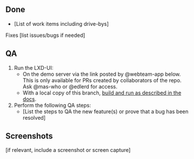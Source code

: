 ## Done

- [List of work items including drive-bys]

Fixes [list issues/bugs if needed]

## QA

1. Run the LXD-UI:
    - On the demo server via the link posted by @webteam-app below. This is only available for PRs created by collaborators of the repo. Ask @mas-who or @edlerd for access.
    - With a local copy of this branch, [build and run as described in the docs](../CONTRIBUTING.md#setting-up-for-development).
2. Perform the following QA steps:
    - [List the steps to QA the new feature(s) or prove that a bug has been resolved]

## Screenshots

[if relevant, include a screenshot or screen capture]